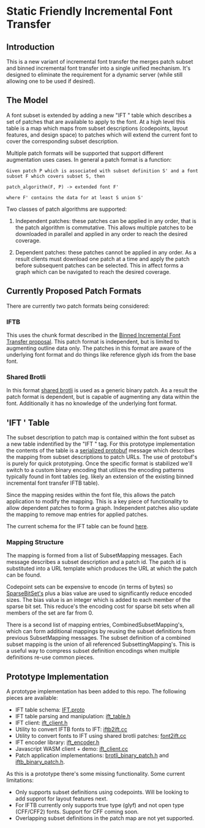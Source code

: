 # Static Friendly Incremental Font Transfer

## Introduction

This is a new variant of incremental font transfer the merges patch subset and binned incremental font transfer into a single unified mechanism. It's designed to eliminate the requirement for a dynamic server (while still allowing one to be used if desired).

## The Model

A font subset is extended by adding a new "IFT " table which describes a set of patches that are available to apply to
the font. At a high level this table is a map which maps from subset descriptions (codepoints, layout features, and
design space) to patches which will extend the current font to cover the corresponding subset description.

Multiple patch formats will be supported that support different augmentation uses cases. In general a patch format is a
function:

```
Given patch P which is associated with subset definition S' and a font subset F which covers subset S, then

patch_algorithm(F, P) -> extended font F'

where F' contains the data for at least S union S'
```

Two classes of patch algorithms are supported:

1. Independent patches: these patches can be applied in any order, that is the patch algorithm is commutative.
   This allows multiple patches to be downloaded in parallel and applied in any order to reach the desired coverage.

2. Dependent patches: these patches cannot be applied in any order. As a result clients must download one patch at a time
   and apply the patch before subsequent patches can be selected. This in affect forms a graph which can be navigated to
   reach the desired coverage.


## Currently Proposed Patch Formats

There are currently two patch formats being considered:

### IFTB

This uses the chunk format described in the [Binned Incremental Font Transfer proposal](https://github.com/w3c/IFT/pull/151). This patch format is independent, but is limited to augmenting outline data only. The patches in this format are
aware of the underlying font format and do things like reference glyph ids from the base font.

### Shared Brotli

In this format [shared brotli](https://datatracker.ietf.org/doc/draft-vandevenne-shared-brotli-format/) is used as a generic
binary patch. As a result the patch format is dependent, but is capable of augmenting any data within the font. Additionally
it has no knowledge of the underlying font format.

## 'IFT ' Table

The subset description to patch map is contained within the font subset as a new table indentified by the "IFT " tag.
For this prototype implementation the contents of the table is a [serialized protobuf](https://protobuf.dev/) message
which describes the mapping from subset descriptions to patch URLs. The use of protobuf's is purely for quick prototyping.
Once the specific format is stabilized we'll switch to a custom binary encoding that utilizes the encoding patterns typically found in font tables (eg. likely an extension of the existing binned incremental font transfer IFTB table).

Since the mapping resides within the font file, this allows the patch application to modify the mapping. This is a
key piece of functionality to allow dependent patches to form a graph. Independent patches also update the mapping to
remove map entries for applied patches.

The current schema for the IFT table can be found [here](../ift/proto/IFT.proto).

### Mapping Structure

The mapping is formed from a list of SubsetMapping messages. Each message describes a subset description and a patch
id. The patch id is substituted into a URL template which produces the URL at which the patch can be found.

Codepoint sets can be expensive to encode (in terms of bytes) so [SparseBitSet's](https://w3c.github.io/IFT/Overview.html#sparsebitset-object) plus a bias value are used to significantly reduce encoded sizes. The bias value is an integer
which is added to each member of the sparse bit set. This reduce's the encoding cost for sparse bit sets when all members
of the set are far from 0.

There is a second list of mapping entries, CombinedSubsetMapping's, which can form additional mappings by reusing the
subset definitions from previous SubsetMapping messages. The subset definition of a combined subset mapping is the union
of all referenced SubsettingMapping's. This is a useful way to compress subset definition encodings when multiple
definitions re-use common pieces.

## Prototype Implementation

A prototype implementation has been added to this repo. The following pieces are available:

* IFT table schema: [IFT.proto](../ift/proto/IFT.proto)
* IFT table parsing and manipulation: [ift_table.h](../ift/proto/ift_table.h)
* IFT client: [ift_client.h](../ift/ift_client.h)
* Utility to convert IFTB fonts to IFT: [iftb2ift.cc](../util/iftb2ift.cc)
* Utility to convert fonts to IFT using shared brotli patches: [font2ift.cc](../util/font2ift.cc)
* IFT encoder library: [ift_encoder.h](../ift/encoder/encoder.h)
* Javascript WASM client + demo: [ift_client.cc](../js_client/ift_client.cc)
* Patch application implementations:
  [brotli_binary_patch.h](../patch_subset/brotli_binary_patch.h) and [iftb_binary_patch.h](../ift/iftb_binary_patch.h).

As this is a prototype there's some missing functionality. Some current limitations:
* Only supports subset definitions using codepoints. Will be looking to add supprot for layout features next.
* For IFTB currently only supports true type (glyf) and not open type (CFF/CFF2) fonts. Support for CFF coming soon.
* Overlapping subset definitions in the patch map are not yet supported.



